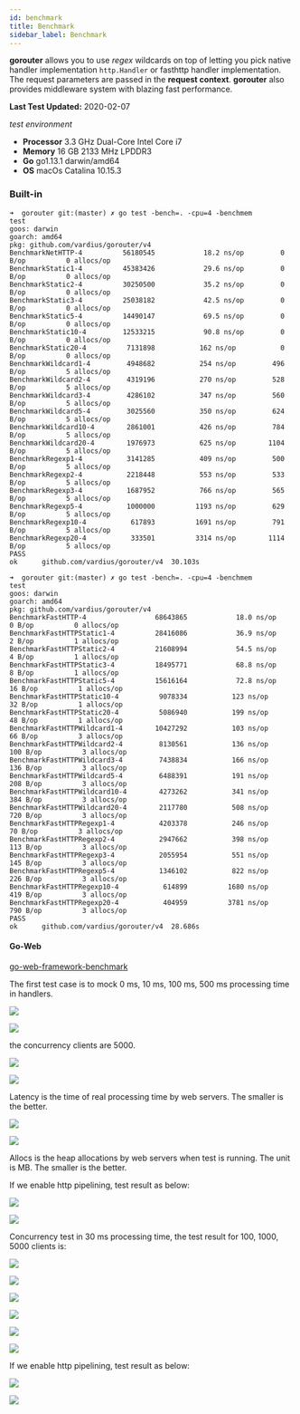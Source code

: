 ```yaml
---
id: benchmark
title: Benchmark
sidebar_label: Benchmark
---
```


**gorouter** allows you to use *regex* wildcards on top of letting you pick native handler implementation `http.Handler` or fasthttp handler implementation. The request parameters are passed in the **request context**. **gorouter** also provides middleware system with blazing fast performance.

**Last Test Updated:** 2020-02-07

*test environment*

- **Processor** 3.3 GHz Dual-Core Intel Core i7
- **Memory** 16 GB 2133 MHz LPDDR3
- **Go** go1.13.1 darwin/amd64
- **OS** macOs Catalina 10.15.3

### Built-in

<!--DOCUSAURUS_CODE_TABS-->
<!--net/http-->
```
➜  gorouter git:(master) ✗ go test -bench=. -cpu=4 -benchmem
test
goos: darwin
goarch: amd64
pkg: github.com/vardius/gorouter/v4
BenchmarkNetHTTP-4      	56180545	        18.2 ns/op	       0 B/op	       0 allocs/op
BenchmarkStatic1-4      	45383426	        29.6 ns/op	       0 B/op	       0 allocs/op
BenchmarkStatic2-4      	30250500	        35.2 ns/op	       0 B/op	       0 allocs/op
BenchmarkStatic3-4      	25038182	        42.5 ns/op	       0 B/op	       0 allocs/op
BenchmarkStatic5-4      	14490147	        69.5 ns/op	       0 B/op	       0 allocs/op
BenchmarkStatic10-4     	12533215	        90.8 ns/op	       0 B/op	       0 allocs/op
BenchmarkStatic20-4     	 7131898	       162 ns/op	       0 B/op	       0 allocs/op
BenchmarkWildcard1-4    	 4948682	       254 ns/op	     496 B/op	       5 allocs/op
BenchmarkWildcard2-4    	 4319196	       270 ns/op	     528 B/op	       5 allocs/op
BenchmarkWildcard3-4    	 4286102	       347 ns/op	     560 B/op	       5 allocs/op
BenchmarkWildcard5-4    	 3025560	       350 ns/op	     624 B/op	       5 allocs/op
BenchmarkWildcard10-4   	 2861001	       426 ns/op	     784 B/op	       5 allocs/op
BenchmarkWildcard20-4   	 1976973	       625 ns/op	    1104 B/op	       5 allocs/op
BenchmarkRegexp1-4      	 3141285	       409 ns/op	     500 B/op	       5 allocs/op
BenchmarkRegexp2-4      	 2218448	       553 ns/op	     533 B/op	       5 allocs/op
BenchmarkRegexp3-4      	 1687952	       766 ns/op	     565 B/op	       5 allocs/op
BenchmarkRegexp5-4      	 1000000	      1193 ns/op	     629 B/op	       5 allocs/op
BenchmarkRegexp10-4     	  617893	      1691 ns/op	     791 B/op	       5 allocs/op
BenchmarkRegexp20-4     	  333501	      3314 ns/op	    1114 B/op	       5 allocs/op
PASS
ok  	github.com/vardius/gorouter/v4	30.103s
```
<!--valyala/fasthttp-->
```
➜  gorouter git:(master) ✗ go test -bench=. -cpu=4 -benchmem
test
goos: darwin
goarch: amd64
pkg: github.com/vardius/gorouter/v4
BenchmarkFastHTTP-4             	68643865	        18.0 ns/op	       0 B/op	       0 allocs/op
BenchmarkFastHTTPStatic1-4      	28416086	        36.9 ns/op	       2 B/op	       1 allocs/op
BenchmarkFastHTTPStatic2-4      	21608994	        54.5 ns/op	       4 B/op	       1 allocs/op
BenchmarkFastHTTPStatic3-4      	18495771	        68.8 ns/op	       8 B/op	       1 allocs/op
BenchmarkFastHTTPStatic5-4      	15616164	        72.8 ns/op	      16 B/op	       1 allocs/op
BenchmarkFastHTTPStatic10-4     	 9078334	       123 ns/op	      32 B/op	       1 allocs/op
BenchmarkFastHTTPStatic20-4     	 5086940	       199 ns/op	      48 B/op	       1 allocs/op
BenchmarkFastHTTPWildcard1-4    	10427292	       103 ns/op	      66 B/op	       3 allocs/op
BenchmarkFastHTTPWildcard2-4    	 8130561	       136 ns/op	     100 B/op	       3 allocs/op
BenchmarkFastHTTPWildcard3-4    	 7438834	       166 ns/op	     136 B/op	       3 allocs/op
BenchmarkFastHTTPWildcard5-4    	 6488391	       191 ns/op	     208 B/op	       3 allocs/op
BenchmarkFastHTTPWildcard10-4   	 4273262	       341 ns/op	     384 B/op	       3 allocs/op
BenchmarkFastHTTPWildcard20-4   	 2117780	       508 ns/op	     720 B/op	       3 allocs/op
BenchmarkFastHTTPRegexp1-4      	 4203378	       246 ns/op	      70 B/op	       3 allocs/op
BenchmarkFastHTTPRegexp2-4      	 2947662	       398 ns/op	     113 B/op	       3 allocs/op
BenchmarkFastHTTPRegexp3-4      	 2055954	       551 ns/op	     145 B/op	       3 allocs/op
BenchmarkFastHTTPRegexp5-4      	 1346102	       822 ns/op	     226 B/op	       3 allocs/op
BenchmarkFastHTTPRegexp10-4     	  614899	      1680 ns/op	     419 B/op	       3 allocs/op
BenchmarkFastHTTPRegexp20-4     	  404959	      3781 ns/op	     790 B/op	       3 allocs/op
PASS
ok  	github.com/vardius/gorouter/v4	28.686s
```
<!--END_DOCUSAURUS_CODE_TABS-->

#### Go-Web

[go-web-framework-benchmark](https://github.com/smallnest/go-web-framework-benchmark)

The first test case is to mock 0 ms, 10 ms, 100 ms, 500 ms processing time in handlers.

<!--DOCUSAURUS_CODE_TABS-->
<!--net/http-->
![](/gorouter/benchmarks/nethttp/benchmark.png)
<!--valyala/fasthttp-->
![](/gorouter/benchmarks/fasthttp/benchmark.png)
<!--END_DOCUSAURUS_CODE_TABS-->

the concurrency clients are 5000.

<!--DOCUSAURUS_CODE_TABS-->
<!--net/http-->
![](/gorouter/benchmarks/nethttp/benchmark_latency.png)
<!--valyala/fasthttp-->
![](/gorouter/benchmarks/fasthttp/benchmark_latency.png)
<!--END_DOCUSAURUS_CODE_TABS-->

Latency is the time of real processing time by web servers. The smaller is the better.

<!--DOCUSAURUS_CODE_TABS-->
<!--net/http-->
![](/gorouter/benchmarks/nethttp/benchmark_alloc.png)
<!--valyala/fasthttp-->
![](/gorouter/benchmarks/fasthttp/benchmark_alloc.png)
<!--END_DOCUSAURUS_CODE_TABS-->

Allocs is the heap allocations by web servers when test is running. The unit is MB. The smaller is the better.

If we enable http pipelining, test result as below:

<!--DOCUSAURUS_CODE_TABS-->
<!--net/http-->
![](/gorouter/benchmarks/nethttp/benchmark-pipeline.png)
<!--valyala/fasthttp-->
![](/gorouter/benchmarks/nethttp/fastmark-pipeline.png)
<!--END_DOCUSAURUS_CODE_TABS-->

Concurrency test in 30 ms processing time, the test result for 100, 1000, 5000 clients is:

<!--DOCUSAURUS_CODE_TABS-->
<!--net/http-->
![](/gorouter/benchmarks/nethttp/concurrency.png)
<!--valyala/fasthttp-->
![](/gorouter/benchmarks/fasthttp/concurrency.png)
<!--END_DOCUSAURUS_CODE_TABS-->

<!--DOCUSAURUS_CODE_TABS-->
<!--net/http-->
![](/gorouter/benchmarks/nethttp/concurrency_latency.png)
<!--valyala/fasthttp-->
![](/gorouter/benchmarks/fasthttp/concurrency_latency.png)
<!--END_DOCUSAURUS_CODE_TABS-->

<!--DOCUSAURUS_CODE_TABS-->
<!--net/http-->
![](/gorouter/benchmarks/nethttp/concurrency_alloc.png)
<!--valyala/fasthttp-->
![](/gorouter/benchmarks/fasthttp/concurrency_alloc.png)
<!--END_DOCUSAURUS_CODE_TABS-->

If we enable http pipelining, test result as below:

<!--DOCUSAURUS_CODE_TABS-->
<!--net/http-->
![](/gorouter/benchmarks/nethttp/concurrency-pipeline.png)
<!--valyala/fasthttp-->
![](/gorouter/benchmarks/nethttp/fastency-pipeline.png)
<!--END_DOCUSAURUS_CODE_TABS-->
